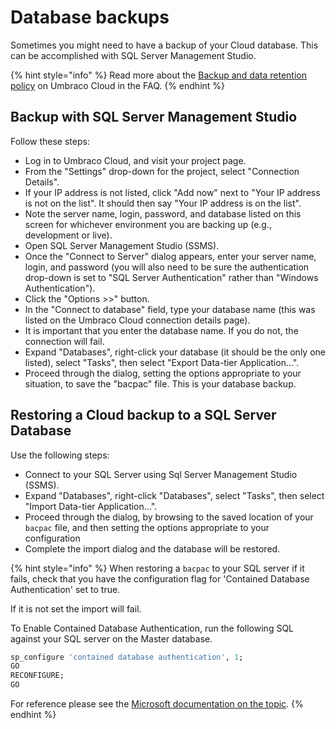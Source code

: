 # Database backups

Sometimes you might need to have a backup of your Cloud database. This can be accomplished with SQL Server Management Studio.

{% hint style="info" %}
Read more about the [Backup and data retention policy](../frequently-asked-questions.md#backups-and-data-retention) on Umbraco Cloud in the FAQ.
{% endhint %}

## Backup with SQL Server Management Studio

Follow these steps:

* Log in to Umbraco Cloud, and visit your project page.
* From the "Settings" drop-down for the project, select "Connection Details".
* If your IP address is not listed, click "Add now" next to "Your IP address is not on the list". It should then say "Your IP address is on the list".
* Note the server name, login, password, and database listed on this screen for whichever environment you are backing up (e.g., development or live).
* Open SQL Server Management Studio (SSMS).
* Once the "Connect to Server" dialog appears, enter your server name, login, and password (you will also need to be sure the authentication drop-down is set to "SQL Server Authentication" rather than "Windows Authentication").
* Click the "Options >>" button.
* In the "Connect to database" field, type your database name (this was listed on the Umbraco Cloud connection details page).
* It is important that you enter the database name. If you do not, the connection will fail.
* Expand "Databases", right-click your database (it should be the only one listed), select "Tasks", then select "Export Data-tier Application...".
* Proceed through the dialog, setting the options appropriate to your situation, to save the "bacpac" file. This is your database backup.

## Restoring a Cloud backup to a SQL Server Database

Use the following steps:

* Connect to your SQL Server using Sql Server Management Studio (SSMS).
* Expand "Databases", right-click "Databases", select "Tasks", then select "Import Data-tier Application...".
* Proceed through the dialog, by browsing to the saved location of your `bacpac` file, and then setting the options appropriate to your configuration
* Complete the import dialog and the database will be restored.

{% hint style="info" %}
When restoring a `bacpac` to your SQL server if it fails, check that you have the configuration flag for 'Contained Database Authentication' set to true.

If it is not set the import will fail.



To Enable Contained Database Authentication, run the following SQL against your SQL server on the Master database.

```sql
sp_configure 'contained database authentication', 1;  
GO  
RECONFIGURE;  
GO  
```

For reference please see the [Microsoft documentation on the topic](https://learn.microsoft.com/en-us/sql/database-engine/configure-windows/contained-database-authentication-server-configuration-option?view=sql-server-ver16).
{% endhint %}

